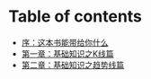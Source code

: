# Table of contents

* [序：这本书能带给你什么](README.md)
* [第一章：基础知识之K线篇](01.md)
* [第二章：基础知识之趋势线篇](di-er-zhang-ji-chu-zhi-shi-zhi-qu-shi-xian-pian.md)


